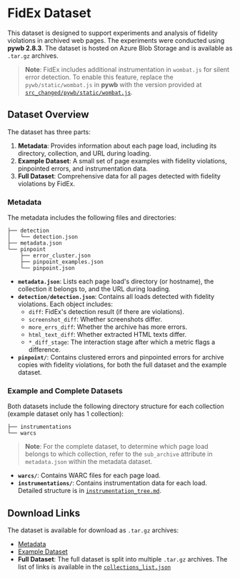 # FidEx Dataset

This dataset is designed to support experiments and analysis of fidelity violations in archived web pages. The experiments were conducted using **pywb 2.8.3**. The dataset is hosted on Azure Blob Storage and is available as `.tar.gz` archives.

> **Note**: FidEx includes additional instrumentation in `wombat.js` for silent error detection. To enable this feature, replace the `pywb/static/wombat.js` in **pywb** with the version provided at [`src_changed/pywb/static/wombat.js`](../src_changed/pywb/static/wombat.js).

## Dataset Overview

The dataset has three parts:

1. **Metadata**: Provides information about each page load, including its directory, collection, and URL during loading.
2. **Example Dataset**: A small set of page examples with fidelity violations, pinpointed errors, and instrumentation data.
3. **Full Dataset**: Comprehensive data for all pages detected with fidelity violations by FidEx.

### Metadata

The metadata includes the following files and directories:
```
├── detection
│   └── detection.json
├── metadata.json
└── pinpoint
    ├── error_cluster.json
    ├── pinpoint_examples.json
    └── pinpoint.json
```

- **`metadata.json`**: Lists each page load's directory (or hostname), the collection it belongs to, and the URL during loading.
- **`detection/detection.json`**: Contains all loads detected with fidelity violations. Each object includes:
  - `diff`: FidEx's detection result (if there are violations).
  - `screenshot_diff`: Whether screenshots differ.
  - `more_errs_diff`: Whether the archive has more errors.
  - `html_text_diff`: Whether extracted HTML texts differ.
  - `*_diff_stage`: The interaction stage after which a metric flags a difference.
- **`pinpoint/`**: Contains clustered errors and pinpointed errors for archive copies with fidelity violations, for both the full dataset and the example dataset.

### Example and Complete Datasets

Both datasets include the following directory structure for each collection (example dataset only has 1 collection):
```
├── instrumentations
└── warcs
```

> **Note**: For the complete dataset, to determine which page load belongs to which collection, refer to the `sub_archive` attribute in `metadata.json` within the metadata dataset.

- **`warcs/`**: Contains WARC files for each page load.
- **`instrumentations/`**: Contains instrumentation data for each load. Detailed structure is in [`instrumentation_tree.md`](instrumentation_tree.md).

## Download Links

The dataset is available for download as `.tar.gz` archives:

- [Metadata](https://fidexdataset.blob.core.windows.net/dataset/metadata.tar.gz)
- [Example Dataset](https://fidexdataset.blob.core.windows.net/dataset/examples.tar.gz)
- **Full Dataset**: The full dataset is split into multiple `.tar.gz` archives. The list of links is available in the [`collections_list.json`](collections_list.json)